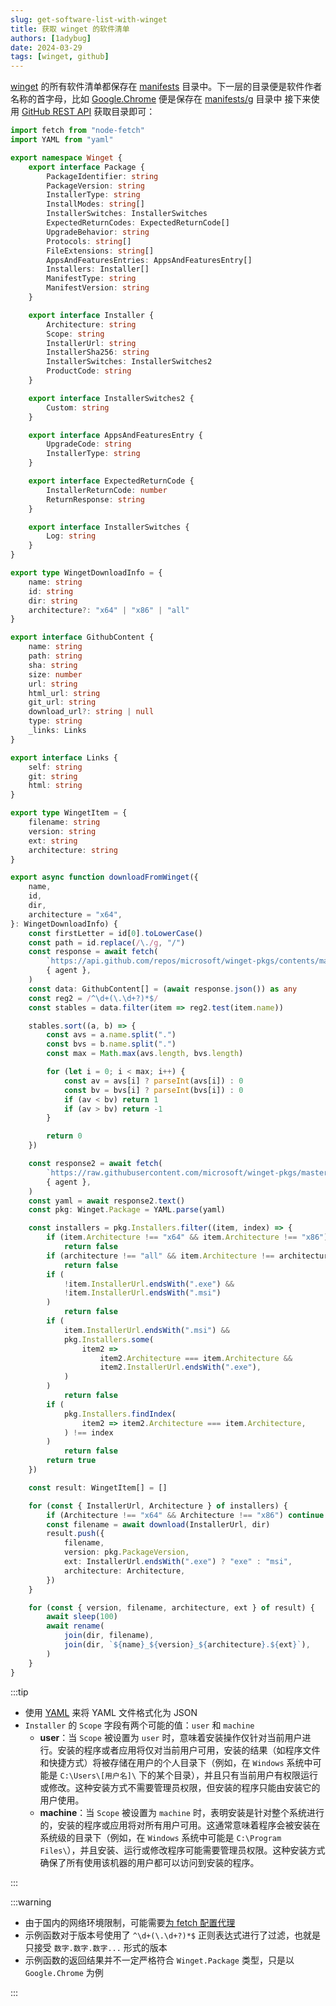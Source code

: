 ```yaml
---
slug: get-software-list-with-winget
title: 获取 winget 的软件清单
authors: [1adybug]
date: 2024-03-29
tags: [winget, github]
---
```


[winget](https://github.com/microsoft/winget-pkgs) 的所有软件清单都保存在 [manifests](https://github.com/microsoft/winget-pkgs/tree/master/manifests) 目录中。下一层的目录便是软件作者名称的首字母，比如 [Google.Chrome](https://github.com/microsoft/winget-pkgs/tree/master/manifests/g/Google/Chrome) 便是保存在 [manifests/g](https://github.com/microsoft/winget-pkgs/tree/master/manifests/g) 目录中 接下来使用 [GitHub REST API](/github-rest-api) 获取目录即可：

```typescript
import fetch from "node-fetch"
import YAML from "yaml"

export namespace Winget {
    export interface Package {
        PackageIdentifier: string
        PackageVersion: string
        InstallerType: string
        InstallModes: string[]
        InstallerSwitches: InstallerSwitches
        ExpectedReturnCodes: ExpectedReturnCode[]
        UpgradeBehavior: string
        Protocols: string[]
        FileExtensions: string[]
        AppsAndFeaturesEntries: AppsAndFeaturesEntry[]
        Installers: Installer[]
        ManifestType: string
        ManifestVersion: string
    }

    export interface Installer {
        Architecture: string
        Scope: string
        InstallerUrl: string
        InstallerSha256: string
        InstallerSwitches: InstallerSwitches2
        ProductCode: string
    }

    export interface InstallerSwitches2 {
        Custom: string
    }

    export interface AppsAndFeaturesEntry {
        UpgradeCode: string
        InstallerType: string
    }

    export interface ExpectedReturnCode {
        InstallerReturnCode: number
        ReturnResponse: string
    }

    export interface InstallerSwitches {
        Log: string
    }
}

export type WingetDownloadInfo = {
    name: string
    id: string
    dir: string
    architecture?: "x64" | "x86" | "all"
}

export interface GithubContent {
    name: string
    path: string
    sha: string
    size: number
    url: string
    html_url: string
    git_url: string
    download_url?: string | null
    type: string
    _links: Links
}

export interface Links {
    self: string
    git: string
    html: string
}

export type WingetItem = {
    filename: string
    version: string
    ext: string
    architecture: string
}

export async function downloadFromWinget({
    name,
    id,
    dir,
    architecture = "x64",
}: WingetDownloadInfo) {
    const firstLetter = id[0].toLowerCase()
    const path = id.replace(/\./g, "/")
    const response = await fetch(
        `https://api.github.com/repos/microsoft/winget-pkgs/contents/manifests/${firstLetter}/${path}`,
        { agent },
    )
    const data: GithubContent[] = (await response.json()) as any
    const reg2 = /^\d+(\.\d+?)*$/
    const stables = data.filter(item => reg2.test(item.name))

    stables.sort((a, b) => {
        const avs = a.name.split(".")
        const bvs = b.name.split(".")
        const max = Math.max(avs.length, bvs.length)

        for (let i = 0; i < max; i++) {
            const av = avs[i] ? parseInt(avs[i]) : 0
            const bv = bvs[i] ? parseInt(bvs[i]) : 0
            if (av < bv) return 1
            if (av > bv) return -1
        }

        return 0
    })

    const response2 = await fetch(
        `https://raw.githubusercontent.com/microsoft/winget-pkgs/master/manifests/${firstLetter}/${path}/${stables[0].name}/${id}.installer.yaml`,
        { agent },
    )
    const yaml = await response2.text()
    const pkg: Winget.Package = YAML.parse(yaml)

    const installers = pkg.Installers.filter((item, index) => {
        if (item.Architecture !== "x64" && item.Architecture !== "x86")
            return false
        if (architecture !== "all" && item.Architecture !== architecture)
            return false
        if (
            !item.InstallerUrl.endsWith(".exe") &&
            !item.InstallerUrl.endsWith(".msi")
        )
            return false
        if (
            item.InstallerUrl.endsWith(".msi") &&
            pkg.Installers.some(
                item2 =>
                    item2.Architecture === item.Architecture &&
                    item2.InstallerUrl.endsWith(".exe"),
            )
        )
            return false
        if (
            pkg.Installers.findIndex(
                item2 => item2.Architecture === item.Architecture,
            ) !== index
        )
            return false
        return true
    })

    const result: WingetItem[] = []

    for (const { InstallerUrl, Architecture } of installers) {
        if (Architecture !== "x64" && Architecture !== "x86") continue
        const filename = await download(InstallerUrl, dir)
        result.push({
            filename,
            version: pkg.PackageVersion,
            ext: InstallerUrl.endsWith(".exe") ? "exe" : "msi",
            architecture: Architecture,
        })
    }

    for (const { version, filename, architecture, ext } of result) {
        await sleep(100)
        await rename(
            join(dir, filename),
            join(dir, `${name}_${version}_${architecture}.${ext}`),
        )
    }
}
```

:::tip

- 使用 [YAML](https://www.npmjs.com/package/yaml) 来将 YAML 文件格式化为 JSON
- `Installer` 的 `Scope` 字段有两个可能的值：`user` 和 `machine`
    - **user**：当 `Scope` 被设置为 `user` 时，意味着安装操作仅针对当前用户进行。安装的程序或者应用将仅对当前用户可用，安装的结果（如程序文件和快捷方式）将被存储在用户的个人目录下（例如，在 `Windows` 系统中可能是 `C:\Users\[用户名]\` 下的某个目录），并且只有当前用户有权限运行或修改。这种安装方式不需要管理员权限，但安装的程序只能由安装它的用户使用。
    - **machine**：当 `Scope` 被设置为 `machine` 时，表明安装是针对整个系统进行的，安装的程序或应用将对所有用户可用。这通常意味着程序会被安装在系统级的目录下（例如，在 `Windows` 系统中可能是 `C:\Program Files\`），并且安装、运行或修改程序可能需要管理员权限。这种安装方式确保了所有使用该机器的用户都可以访问到安装的程序。

:::

:::warning

- 由于国内的网络环境限制，可能需要[为 fetch 配置代理](/use-fetch-with-proxy)
- 示例函数对于版本号使用了 `^\d+(\.\d+?)*$` 正则表达式进行了过滤，也就是只接受 `数字.数字.数字...` 形式的版本
- 示例函数的返回结果并不一定严格符合 `Winget.Package` 类型，只是以 `Google.Chrome` 为例

:::
